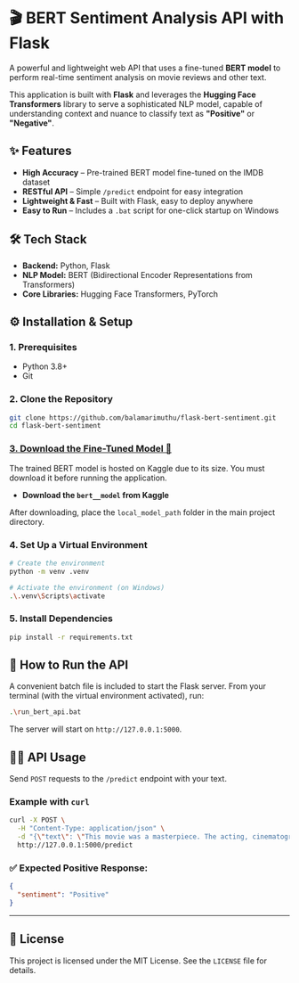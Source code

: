 # 🎬 BERT Sentiment Analysis API with Flask

A powerful and lightweight web API that uses a fine-tuned **BERT model** to perform real-time sentiment analysis on movie reviews and other text.

This application is built with **Flask** and leverages the **Hugging Face Transformers** library to serve a sophisticated NLP model, capable of understanding context and nuance to classify text as **"Positive"** or **"Negative"**.

## ✨ Features

- **High Accuracy** – Pre-trained BERT model fine-tuned on the IMDB dataset
- **RESTful API** – Simple `/predict` endpoint for easy integration
- **Lightweight & Fast** – Built with Flask, easy to deploy anywhere
- **Easy to Run** – Includes a `.bat` script for one-click startup on Windows

## 🛠️ Tech Stack

- **Backend:** Python, Flask
- **NLP Model:** BERT (Bidirectional Encoder Representations from Transformers)
- **Core Libraries:** Hugging Face Transformers, PyTorch

## ⚙️ Installation & Setup

### 1. Prerequisites

- Python 3.8+
- Git

### 2. Clone the Repository

```bash
git clone https://github.com/balamarimuthu/flask-bert-sentiment.git
cd flask-bert-sentiment
```

### [3. Download the Fine-Tuned Model 🧠](https://www.kaggle.com/models/balamarimuthu/bert-based)

The trained BERT model is hosted on Kaggle due to its size. You must download it before running the application.

- **Download the `bert__model` from Kaggle**

After downloading, place the `local_model_path` folder in the main project directory.

### 4. Set Up a Virtual Environment

```bash
# Create the environment
python -m venv .venv

# Activate the environment (on Windows)
.\.venv\Scripts\activate
```

### 5. Install Dependencies

```bash
pip install -r requirements.txt
```

## 🚀 How to Run the API

A convenient batch file is included to start the Flask server. From your terminal (with the virtual environment activated), run:

```bash
.\run_bert_api.bat
```

The server will start on `http://127.0.0.1:5000`.

## 👨‍💻 API Usage

Send `POST` requests to the `/predict` endpoint with your text.

### Example with `curl`

```bash
curl -X POST \
  -H "Content-Type: application/json" \
  -d "{\"text\": \"This movie was a masterpiece. The acting, cinematography, and story were all phenomenal!\"}" \
  http://127.0.0.1:5000/predict
```

### ✅ Expected Positive Response:

```json
{
  "sentiment": "Positive"
}
```

---

## 📜 License
This project is licensed under the MIT License. See the `LICENSE` file for details.
